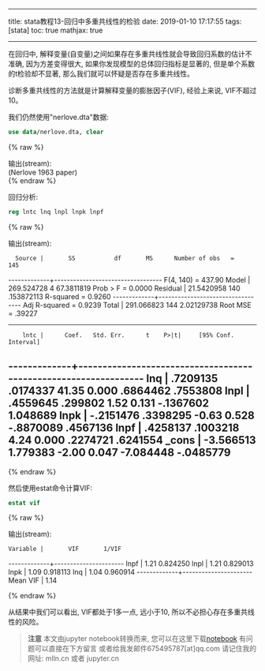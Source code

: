 
---
title: stata教程13-回归中多重共线性的检验
date: 2019-01-10 17:17:55
tags: [stata]
toc: true
mathjax: true

---


<span></span>
<!-- more -->

在回归中, 解释变量(自变量)之间如果存在多重共线性就会导致回归系数的估计不准确, 因为方差变得很大, 如果你发现模型的总体回归指标是显著的, 但是单个系数的t检验却不显著, 那么我们就可以怀疑是否存在多重共线性。

诊断多重共线性的方法就是计算解释变量的膨胀因子(VIF), 经验上来说, VIF不超过10。

我们仍然使用"nerlove.dta"数据:


```stata
use data/nerlove.dta, clear
```

{% raw %}
<div class="output" contenteditable="true">
输出(stream):<br>
(Nerlove 1963 paper)

</div>
{% endraw %}

回归分析:


```stata
reg lntc lnq lnpl lnpk lnpf
```

{% raw %}
<div class="output" contenteditable="true">
输出(stream):<br>

      Source |       SS           df       MS      Number of obs   =       145
-------------+----------------------------------   F(4, 140)       =    437.90
       Model |  269.524728         4  67.3811819   Prob > F        =    0.0000
    Residual |  21.5420958       140  .153872113   R-squared       =    0.9260
-------------+----------------------------------   Adj R-squared   =    0.9239
       Total |  291.066823       144  2.02129738   Root MSE        =    .39227

------------------------------------------------------------------------------
        lntc |      Coef.   Std. Err.      t    P>|t|     [95% Conf. Interval]
-------------+----------------------------------------------------------------
         lnq |   .7209135   .0174337    41.35   0.000     .6864462    .7553808
        lnpl |   .4559645    .299802     1.52   0.131    -.1367602    1.048689
        lnpk |  -.2151476   .3398295    -0.63   0.528    -.8870089    .4567136
        lnpf |   .4258137   .1003218     4.24   0.000     .2274721    .6241554
       _cons |  -3.566513   1.779383    -2.00   0.047    -7.084448   -.0485779
------------------------------------------------------------------------------

</div>
{% endraw %}

然后使用estat命令计算VIF:


```stata
estat vif
```

{% raw %}
<div class="output" contenteditable="true">
输出(stream):<br>

    Variable |       VIF       1/VIF  
-------------+----------------------
        lnpf |      1.21    0.824250
        lnpl |      1.21    0.829013
        lnpk |      1.09    0.918113
         lnq |      1.04    0.960914
-------------+----------------------
    Mean VIF |      1.14

</div>
{% endraw %}

从结果中我们可以看出, VIF都处于1多一点, 远小于10, 所以不必担心存在多重共线性的风险。


> **注意**
> 本文由jupyter notebook转换而来, 您可以在这里下载[notebook](stata教程13-回归中多重共线性的检验.ipynb)
> 有问题可以直接在下方留言
> 或者给我发邮件675495787[at]qq.com
> 请记住我的网址: mlln.cn 或者 jupyter.cn
